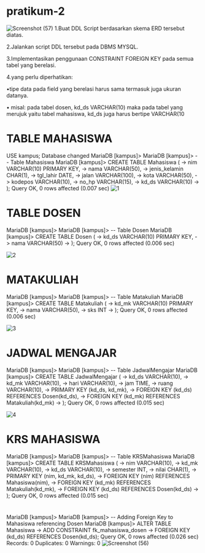 # pratikum-2
![Screenshot (57)](https://github.com/MUHAMMADRIZKYEFENDI/pratikum-2/assets/168548623/3136d11c-1e55-4891-81e9-df093de2eada)
1.Buat DDL Script berdasarkan skema ERD tersebut diatas.

2.Jalankan script DDL tersebut pada DBMS MYSQL.

3.Implementasikan penggunaan CONSTRAINT FOREIGN KEY pada semua tabel yang berelasi.

4.yang perlu diperhatikan:

•tipe data pada field yang berelasi harus sama termasuk juga ukuran datanya.

• misal: pada tabel dosen, kd_ds VARCHAR(10) maka pada tabel yang merujuk yaitu tabel mahasiswa, kd_ds juga harus bertipe VARCHAR(10
# TABLE MAHASISWA
USE kampus;
Database changed
MariaDB [kampus]>
MariaDB [kampus]> -- Table Mahasiswa
MariaDB [kampus]> CREATE TABLE Mahasiswa (
    ->     nim VARCHAR(10) PRIMARY KEY,
    ->     nama VARCHAR(50),
    ->     jenis_kelamin CHAR(1),
    ->     tgl_lahir DATE,
    ->     jalan VARCHAR(100),
    ->     kota VARCHAR(50),
    ->     kodepos VARCHAR(10),
    ->     no_hp VARCHAR(15),
    ->     kd_ds VARCHAR(10)
    -> );
Query OK, 0 rows affected (0.007 sec)
![1](https://github.com/MUHAMMADRIZKYEFENDI/pratikum-2/assets/168548623/be1a9b7e-03a8-438d-8631-3b92b637d184)

# TABLE DOSEN
MariaDB [kampus]>
MariaDB [kampus]> -- Table Dosen
MariaDB [kampus]> CREATE TABLE Dosen (
    ->     kd_ds VARCHAR(10) PRIMARY KEY,
    ->     nama VARCHAR(50)
    -> );
Query OK, 0 rows affected (0.006 sec)

![2](https://github.com/MUHAMMADRIZKYEFENDI/pratikum-2/assets/168548623/dbdbd37a-d574-4a8e-9c60-8f26eaac7b76)

# MATAKULIAH
MariaDB [kampus]>
MariaDB [kampus]> -- Table Matakuliah
MariaDB [kampus]> CREATE TABLE Matakuliah (
    ->     kd_mk VARCHAR(10) PRIMARY KEY,
    ->     nama VARCHAR(50),
    ->     sks INT
    -> );
Query OK, 0 rows affected (0.006 sec)

![3](https://github.com/MUHAMMADRIZKYEFENDI/pratikum-2/assets/168548623/d69bd0cb-900b-4516-9d19-8506222188c2)

# JADWAL MENGAJAR
MariaDB [kampus]>
MariaDB [kampus]> -- Table JadwalMengajar
MariaDB [kampus]> CREATE TABLE JadwalMengajar (
    ->     kd_ds VARCHAR(10),
    ->     kd_mk VARCHAR(10),
    ->     hari VARCHAR(10),
    ->     jam TIME,
    ->     ruang VARCHAR(10),
    ->     PRIMARY KEY (kd_ds, kd_mk),
    ->     FOREIGN KEY (kd_ds) REFERENCES Dosen(kd_ds),
    ->     FOREIGN KEY (kd_mk) REFERENCES Matakuliah(kd_mk)
    -> );
Query OK, 0 rows affected (0.015 sec)

![4](https://github.com/MUHAMMADRIZKYEFENDI/pratikum-2/assets/168548623/b9e7a7fd-ae97-4f0f-b2c1-88459d0c9ec8)

# KRS MAHASISWA

MariaDB [kampus]>
MariaDB [kampus]> -- Table KRSMahasiswa
MariaDB [kampus]> CREATE TABLE KRSMahasiswa (
    ->     nim VARCHAR(10),
    ->     kd_mk VARCHAR(10),
    ->     kd_ds VARCHAR(10),
    ->     semester INT,
    ->     nilai CHAR(1),
    ->     PRIMARY KEY (nim, kd_mk, kd_ds),
    ->     FOREIGN KEY (nim) REFERENCES Mahasiswa(nim),
    ->     FOREIGN KEY (kd_mk) REFERENCES Matakuliah(kd_mk),
    ->     FOREIGN KEY (kd_ds) REFERENCES Dosen(kd_ds)
    -> );
Query OK, 0 rows affected (0.015 sec)

#
MariaDB [kampus]>
MariaDB [kampus]> -- Adding Foreign Key to Mahasiswa referencing Dosen
MariaDB [kampus]> ALTER TABLE Mahasiswa
    -> ADD CONSTRAINT fk_mahasiswa_dosen
    -> FOREIGN KEY (kd_ds) REFERENCES Dosen(kd_ds);
Query OK, 0 rows affected (0.026 sec)
Records: 0  Duplicates: 0  Warnings: 0
![Screenshot (56)](https://github.com/MUHAMMADRIZKYEFENDI/pratikum-2/assets/168548623/fdc30ee1-2158-452d-bb53-d236d5ad8276)
